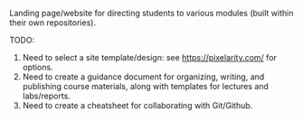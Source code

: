 Landing page/website for directing students to various modules (built within their own repositories).

TODO:
1. Need to select a site template/design: see https://pixelarity.com/ for options. 
1. Need to create a guidance document for organizing, writing, and publishing course materials, along with templates for lectures and labs/reports. 
2. Need to create a cheatsheet for collaborating with Git/Github.
